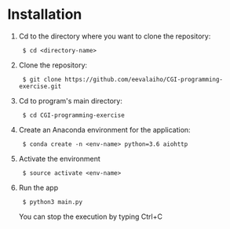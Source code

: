 # Installation

1. Cd to the directory where you want to clone the repository:

        $ cd <directory-name>
1. Clone the repository:

        $ git clone https://github.com/eevalaiho/CGI-programming-exercise.git
1. Cd to program's main directory:

        $ cd CGI-programming-exercise
1. Create an Anaconda environment for the application:

        $ conda create -n <env-name> python=3.6 aiohttp
1. Activate the environment

        $ source activate <env-name>
1. Run the app

        $ python3 main.py
    You can stop the execution by typing Ctrl+C

